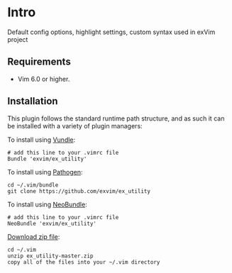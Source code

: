 # Intro

Default config options, highlight settings, custom syntax used in exVim project

## Requirements

- Vim 6.0 or higher.

## Installation

This plugin follows the standard runtime path structure, and as such it can 
be installed with a variety of plugin managers:
    
To install using [Vundle](https://github.com/gmarik/vundle):

    # add this line to your .vimrc file
    Bundle 'exvim/ex_utility'

To install using [Pathogen](https://github.com/tpope/vim-pathogen):

    cd ~/.vim/bundle
    git clone https://github.com/exvim/ex_utility

To install using [NeoBundle](https://github.com/Shougo/neobundle.vim):

    # add this line to your .vimrc file
    NeoBundle 'exvim/ex_utility'

[Download zip file](https://github.com/exvim/ex_utility/archive/master.zip):

    cd ~/.vim
    unzip ex_utility-master.zip
    copy all of the files into your ~/.vim directory

